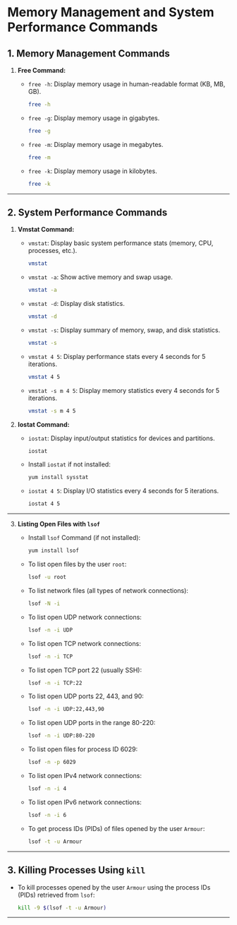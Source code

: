 # Memory Management and System Performance Commands

## 1. Memory Management Commands

1. **Free Command:**
   - `free -h`: Display memory usage in human-readable format (KB, MB, GB).
     ```bash
     free -h
     ```

   - `free -g`: Display memory usage in gigabytes.
     ```bash
     free -g
     ```

   - `free -m`: Display memory usage in megabytes.
     ```bash
     free -m
     ```

   - `free -k`: Display memory usage in kilobytes.
     ```bash
     free -k
     ```

---

## 2. System Performance Commands

1. **Vmstat Command:**
   - `vmstat`: Display basic system performance stats (memory, CPU, processes, etc.).
     ```bash
     vmstat
     ```

   - `vmstat -a`: Show active memory and swap usage.
     ```bash
     vmstat -a
     ```

   - `vmstat -d`: Display disk statistics.
     ```bash
     vmstat -d
     ```

   - `vmstat -s`: Display summary of memory, swap, and disk statistics.
     ```bash
     vmstat -s
     ```

   - `vmstat 4 5`: Display performance stats every 4 seconds for 5 iterations.
     ```bash
     vmstat 4 5
     ```

   - `vmstat -s m 4 5`: Display memory statistics every 4 seconds for 5 iterations.
     ```bash
     vmstat -s m 4 5
     ```

2. **Iostat Command:**
   - `iostat`: Display input/output statistics for devices and partitions.
     ```bash
     iostat
     ```

   - Install `iostat` if not installed:
     ```bash
     yum install sysstat
     ```

   - `iostat 4 5`: Display I/O statistics every 4 seconds for 5 iterations.
     ```bash
     iostat 4 5
     ```

---

3. **Listing Open Files with `lsof`**

   - Install `lsof` Command (if not installed):
     ```bash
     yum install lsof
     ```

   - To list open files by the user `root`:
     ```bash
     lsof -u root
     ```

   - To list network files (all types of network connections):
     ```bash
     lsof -N -i
     ```

   - To list open UDP network connections:
     ```bash
     lsof -n -i UDP
     ```

   - To list open TCP network connections:
     ```bash
     lsof -n -i TCP
     ```

   - To list open TCP port 22 (usually SSH):
     ```bash
     lsof -n -i TCP:22
     ```

   - To list open UDP ports 22, 443, and 90:
     ```bash
     lsof -n -i UDP:22,443,90
     ```

   - To list open UDP ports in the range 80-220:
     ```bash
     lsof -n -i UDP:80-220
     ```

   - To list open files for process ID 6029:
     ```bash
     lsof -n -p 6029
     ```

   - To list open IPv4 network connections:
     ```bash
     lsof -n -i 4
     ```

   - To list open IPv6 network connections:
     ```bash
     lsof -n -i 6
     ```

   - To get process IDs (PIDs) of files opened by the user `Armour`:
     ```bash
     lsof -t -u Armour
     ```
---

## 3. Killing Processes Using `kill`

   - To kill processes opened by the user `Armour` using the process IDs (PIDs) retrieved from `lsof`:
     ```bash
     kill -9 $(lsof -t -u Armour)
     ```
___
